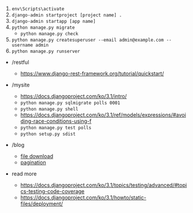 1. `env\Scripts\activate`
2. `django-admin startproject [project name] .`
3. `django-admin startapp [app name]`
4. `python manage.py migrate`
    - `python manage.py check`
5. `python manage.py createsuperuser --email admin@example.com --username admin`
6. `python manage.py runserver`


* /restful
    * https://www.django-rest-framework.org/tutorial/quickstart/

* /mysite
    * https://docs.djangoproject.com/ko/3.1/intro/
    * `python manage.py sqlmigrate polls 0001`
    * `python manage.py shell`
    * https://docs.djangoproject.com/ko/3.1/ref/models/expressions/#avoiding-race-conditions-using-f
    * `python manage.py test polls`
    * `python setup.py sdist `

* /blog
    * [file download](https://parkhyeonchae.github.io/2020/04/12/django-project-24/)
    * [pagination](https://docs.djangoproject.com/en/3.1/topics/pagination/)


* read more
    * https://docs.djangoproject.com/ko/3.1/topics/testing/advanced/#topics-testing-code-coverage
    * https://docs.djangoproject.com/ko/3.1/howto/static-files/deployment/